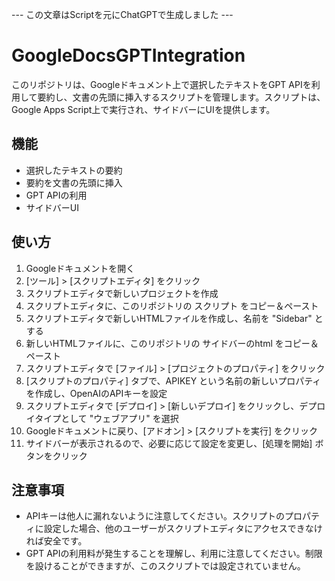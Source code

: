 --- この文章はScriptを元にChatGPTで生成しました ---

# GoogleDocsGPTIntegration

このリポジトリは、Googleドキュメント上で選択したテキストをGPT APIを利用して要約し、文書の先頭に挿入するスクリプトを管理します。スクリプトは、Google Apps Script上で実行され、サイドバーにUIを提供します。

## 機能
- 選択したテキストの要約
- 要約を文書の先頭に挿入
- GPT APIの利用
- サイドバーUI

## 使い方
1. Googleドキュメントを開く
2. [ツール] > [スクリプトエディタ] をクリック
3. スクリプトエディタで新しいプロジェクトを作成
4. スクリプトエディタに、このリポジトリの スクリプト をコピー＆ペースト
5. スクリプトエディタで新しいHTMLファイルを作成し、名前を "Sidebar" とする
6. 新しいHTMLファイルに、このリポジトリの サイドバーのhtml をコピー＆ペースト
7. スクリプトエディタで [ファイル] > [プロジェクトのプロパティ] をクリック
8. [スクリプトのプロパティ] タブで、APIKEY という名前の新しいプロパティを作成し、OpenAIのAPIキーを設定
9. スクリプトエディタで [デプロイ] > [新しいデプロイ] をクリックし、デプロイタイプとして "ウェブアプリ" を選択
10. Googleドキュメントに戻り、[アドオン] > [スクリプトを実行] をクリック
11. サイドバーが表示されるので、必要に応じて設定を変更し、[処理を開始] ボタンをクリック

## 注意事項
- APIキーは他人に漏れないように注意してください。スクリプトのプロパティに設定した場合、他のユーザーがスクリプトエディタにアクセスできなければ安全です。
- GPT APIの利用料が発生することを理解し、利用に注意してください。制限を設けることができますが、このスクリプトでは設定されていません。
